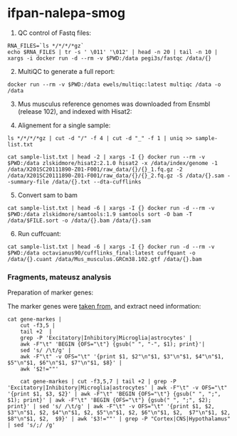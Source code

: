 # ifpan-nalepa-smog

1. QC control of Fastq files:
``` 
RNA_FILES=`ls */*/*/*gz`
echo $RNA_FILES | tr -s ' \011' '\012' | head -n 20 | tail -n 10 | xargs -i docker run -d --rm -v $PWD:/data pegi3s/fastqc /data/{}
```

2. MultiQC to generate a full report:
```
docker run --rm -v $PWD:/data ewels/multiqc:latest multiqc /data -o /data
```

3. Mus musculus reference genomes was downloaded from Ensmbl (release 102), and indexed with Hisat2:

4. Alignement for a single sample:
```
ls */*/*/*gz | cut -d "/" -f 4 | cut -d "_" -f 1 | uniq >> sample-list.txt

cat sample-list.txt | head -2 | xargs -I {} docker run --rm -v $PWD:/data zlskidmore/hisat2:2.1.0 hisat2 -x /data/index/genome -1 /data/X201SC20111890-Z01-F001/raw_data/{}/{}_1.fq.gz -2 /data/X201SC20111890-Z01-F001/raw_data/{}/{}_2.fq.gz -S /data/{}.sam --summary-file /data/{}.txt --dta-cufflinks

```
5. Convert sam to bam
```
cat sample-list.txt | head -6 | xargs -I {} docker run -d --rm -v $PWD:/data zlskidmore/samtools:1.9 samtools sort -O bam -T /data/$FILE.sort -o /data/{}.bam /data/{}.sam
```
6. Run cuffcuant:

```
cat sample-list.txt | head -6 | xargs -I {} docker run -d --rm -v $PWD:/data octavianus90/cufflinks_final:latest cuffquant -o /data/{}.cuant /data/Mus_musculus.GRCm38.102.gtf /data/{}.bam
```


### Fragments, mateusz analysis

Preparation of marker genes:

The marker genes were [taken from](http://mousebrain.org/celltypes/?fbclid=IwAR2uLbp0fYm2Eaet7l_vz9OYeoTIV_qByP6eEddBvwIx6-55GKGnHu5TaiQ), and extract need information:

```
cat gene-markes | 
    cut -f3,5 | 
    tail +2  | 
    grep -P 'Excitatory|Inhibitory|Microglia|astrocytes' | 
    awk -F"\t" 'BEGIN {OFS="\t"} {gsub(" ", "-", $1); print}'| 
    sed 's/ /\t/g' |  
    awk -F"\t" -v OFS="\t" '{print $1, $2"\n"$1, $3"\n"$1, $4"\n"$1, $5"\n"$1, $6"\n"$1, $7"\n"$1, $8}' | 
    awk '$2!=""' 
    
    cat gene-markes | cut -f3,5,7 | tail +2 | grep -P 'Excitatory|Inhibitory|Microglia|astrocytes' | awk -F"\t" -v OFS="\t" '{print $1, $3, $2}' | awk -F"\t" 'BEGIN {OFS="\t"} {gsub(" ", ";", $1); print}' | awk -F"\t" 'BEGIN {OFS="\t"} {gsub(" ", ";", $2); print}' | sed 's/ /\t/g' | awk -F"\t" -v OFS="\t" '{print $1, $2, $3"\n"$1, $2, $4"\n"$1, $2, $5"\n"$1, $2, $6"\n"$1, $2,  $7"\n"$1, $2, $8"\n"$1, $2,  $9}' | awk '$3!=""' | grep -P "Cortex|CNS|Hypothalamus" | sed 's/;/ /g'
